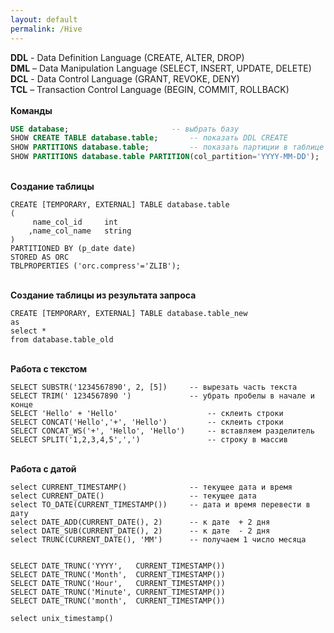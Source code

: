 ```yaml
---
layout: default
permalink: /Hive
---
```

**DDL** - Data Definition Language (CREATE, ALTER, DROP)\
**DML** – Data Manipulation Language (SELECT, INSERT, UPDATE, DELETE)\
**DCL** - Data Control Language (GRANT, REVOKE, DENY)\
**TCL** – Transaction Control Language (BEGIN, COMMIT, ROLLBACK)\
\
**Команды**
```sql
USE database;						-- выбрать базу
SHOW CREATE TABLE database.table; 		-- показать DDL CREATE
SHOW PARTITIONS database.table; 		-- показать партиции в таблице
SHOW PARTITIONS database.table PARTITION(col_partition='YYYY-MM-DD');
```
\
**Создание таблицы**
```hql
CREATE [TEMPORARY, EXTERNAL] TABLE database.table
(
     name_col_id     int
    ,name_col_name   string
) 
PARTITIONED BY (p_date date) 
STORED AS ORC
TBLPROPERTIES ('orc.compress'='ZLIB');
```
\
**Создание таблицы из результата запроса**
```hql
CREATE [TEMPORARY, EXTERNAL] TABLE database.table_new
as
select *
from database.table_old
```
\
**Работа с текстом**
```hql
SELECT SUBSTR('1234567890', 2, [5])		-- вырезать часть текста
SELECT TRIM(' 1234567890 ')				-- убрать пробелы в начале и конце
SELECT 'Hello' + 'Hello'					-- склеить строки
SELECT CONCAT('Hello','+', 'Hello')			-- склеить строки
SELECT CONCAT_WS('+', 'Hello', 'Hello')		-- вставляем разделитель
SELECT SPLIT('1,2,3,4,5',',')				-- строку в массив
```
\
**Работа с датой**
```hql
select CURRENT_TIMESTAMP()				-- текущее дата и время
select CURRENT_DATE()					-- текущее дата
select TO_DATE(CURRENT_TIMESTAMP())		-- дата и время перевести в дату
select DATE_ADD(CURRENT_DATE(), 2) 		-- к дате  + 2 дня
select DATE_SUB(CURRENT_DATE(), 2)		-- к дате  - 2 дня
select TRUNC(CURRENT_DATE(), 'MM')		-- получаем 1 число месяца

	
SELECT DATE_TRUNC('YYYY', 	CURRENT_TIMESTAMP())
SELECT DATE_TRUNC('Month',	CURRENT_TIMESTAMP())
SELECT DATE_TRUNC('Hour',	CURRENT_TIMESTAMP())
SELECT DATE_TRUNC('Minute',	CURRENT_TIMESTAMP())
SELECT DATE_TRUNC('month',  CURRENT_TIMESTAMP())
    
select unix_timestamp()
```